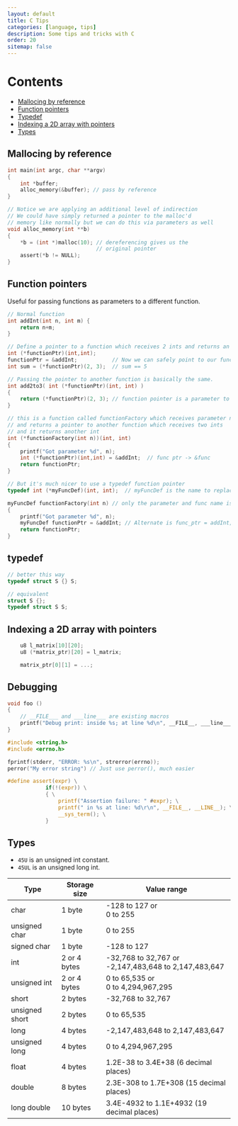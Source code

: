 ```yaml
---
layout: default
title: C Tips
categories: [language, tips]
description: Some tips and tricks with C
order: 20
sitemap: false
---
```


# Contents

* [Mallocing by reference](#mallocing-by-reference)
* [Function pointers](#function-pointers)
* [Typedef](#typedef)
* [Indexing a 2D array with pointers](#indexing-a-2d-array-with-pointers)
* [Types](#types)

## Mallocing by reference

```c
int main(int argc, char **argv)
{
    int *buffer;
    alloc_memory(&buffer); // pass by reference
}

// Notice we are applying an additional level of indirection
// We could have simply returned a pointer to the malloc'd
// memory like normally but we can do this via parameters as well
void alloc_memory(int **b)
{
    *b = (int *)malloc(10); // dereferencing gives us the
                            // original pointer
    assert(*b != NULL);
}
```

## Function pointers

Useful for passing functions as parameters to a different function.

```c
// Normal function
int addInt(int n, int m) {
    return n+m;
}

// Define a pointer to a function which receives 2 ints and returns an int.
int (*functionPtr)(int,int);
functionPtr = &addInt;           // Now we can safely point to our function
int sum = (*functionPtr)(2, 3);  // sum == 5

// Passing the pointer to another function is basically the same.
int add2to3( int (*functionPtr)(int, int) )
{
    return (*functionPtr)(2, 3); // function pointer is a parameter to add2to3
}

// this is a function called functionFactory which receives parameter n
// and returns a pointer to another function which receives two ints
// and it returns another int
int (*functionFactory(int n))(int, int)
{
    printf("Got parameter %d", n);
    int (*functionPtr)(int,int) = &addInt;  // func ptr -> &func
    return functionPtr;
}

// But it's much nicer to use a typedef function pointer
typedef int (*myFuncDef)(int, int);  // myFuncDef is the name to replace

myFuncDef functionFactory(int n) // only the parameter and func name is retained
{
    printf("Got parameter %d", n);
    myFuncDef functionPtr = &addInt; // Alternate is func_ptr = addInt;
    return functionPtr;
}
```

## typedef

```c
// better this way
typedef struct S {} S;

// equivalent
struct S {};
typedef struct S S;
```

## Indexing a 2D array with pointers

```c
    u8 l_matrix[10][20];
    u8 (*matrix_ptr)[20] = l_matrix;

    matrix_ptr[0][1] = ...;
```

## Debugging

```c
void foo ()
{
    // __FILE___ and ___line___ are existing macros
    printf("Debug print: inside %s; at line %d\n", __FILE__, ___line___);
}
```

```c
#include <string.h>
#include <errno.h>

fprintf(stderr, "ERROR: %s\n", strerror(errno));
perror("My error string") // Just use perror(), much easier
```

```c
#define assert(expr) \
            if(!(expr)) \
            { \
                printf("Assertion failure: " #expr); \
                printf(" in %s at line: %d\r\n", __FILE__, __LINE__); \
                __sys_term(); \
            }
```

## Types

* `45U` is an unsigned int constant.
* `45UL` is an unsigned long int.

|Type             |Storage size | Value range                                            |
|-----------------|-------------|--------------------------------------------------------|
|char             |1 byte       |-128 to 127 or <br> 0 to 255                            |
|unsigned char    |1 byte       |0 to 255                                                |
|signed char      |1 byte       |-128 to 127                                             |
|int              |2 or 4 bytes |-32,768 to 32,767 or <br>-2,147,483,648 to 2,147,483,647|
|unsigned int     |2 or 4 bytes | 0 to 65,535  or <br>0 to 4,294,967,295                 |
|short            |2 bytes      |-32,768 to 32,767                                       |
|unsigned short   |2 bytes      |0 to 65,535                                             |
|long             |4 bytes      |-2,147,483,648 to 2,147,483,647                         |
|unsigned long    |4 bytes      | 0 to 4,294,967,295                                     |
|float            |4 bytes      |1.2E-38 to 3.4E+38 (6 decimal places)                   |
|double           |8 bytes      |2.3E-308 to 1.7E+308 (15 decimal places)                |
|long double      |10 bytes     |3.4E-4932 to 1.1E+4932 (19 decimal places)              |
